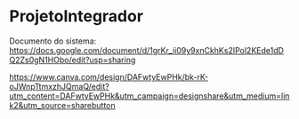 # ProjetoIntegrador

Documento do sistema: https://docs.google.com/document/d/1grKr_ii09y9xnCkhKs2IPol2KEde1dDQ2Zs0gN1HObo/edit?usp=sharing

https://www.canva.com/design/DAFwtyEwPHk/bk-rK-oJWnpTtmxzhJQmaQ/edit?utm_content=DAFwtyEwPHk&utm_campaign=designshare&utm_medium=link2&utm_source=sharebutton
